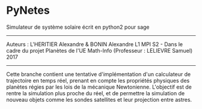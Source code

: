 # PyNetes
Simulateur de système solaire écrit en python2 pour sage

________________
Auteurs : 
L'HERITIER Alexandre & BONIN Alexandre
L1 MPI S2 - Dans le cadre du projet Planètes de l'UE Math-Info (Professeur : LELIEVRE Samuel)
2017

________________

Cette branche contient une tentative d'implémentation d'un calculateur de trajectoire en temps réel, prenant en compte les propriétés physiques des planètes régies par les lois de la mécanique Newtonienne. L'objectif est de rentre la simulation plus proche du réel, et de permettre la simulation de nouveau objets comme les sondes satellites et leur projection entre astres.